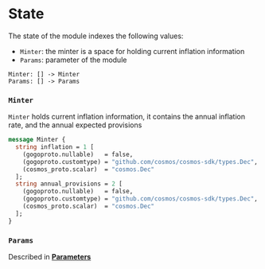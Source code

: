 <!--
order: 1
-->

# State

The state of the module indexes the following values:

- `Minter`: the minter is a space for holding current inflation information
- `Params`: parameter of the module

```
Minter: [] -> Minter
Params: [] -> Params
```

### `Minter`

`Minter` holds current inflation information, it contains the annual inflation rate, and the annual expected provisions

```proto
message Minter {
  string inflation = 1 [
    (gogoproto.nullable)   = false,
    (gogoproto.customtype) = "github.com/cosmos/cosmos-sdk/types.Dec",
    (cosmos_proto.scalar)  = "cosmos.Dec"
  ];
  string annual_provisions = 2 [
    (gogoproto.nullable)   = false,
    (gogoproto.customtype) = "github.com/cosmos/cosmos-sdk/types.Dec",
    (cosmos_proto.scalar)  = "cosmos.Dec"
  ];
}
```

### `Params`

Described in **[Parameters](03_params.md)**
